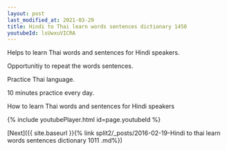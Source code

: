 ```yaml
---
layout: post
last_modified_at: 2021-03-29
title: Hindi to Thai learn words sentences dictionary 1450 
youtubeId: lsUwxuVICRA
---
```

 
 
Helps to learn Thai words and sentences for Hindi speakers.

Opportunitiy to repeat the words sentences. 

Practice Thai language. 
 
10 minutes practice every day. 
 
How to learn Thai words and sentences for Hindi speakers 
 
{% include youtubePlayer.html id=page.youtubeId %}
 
 
[Next]({{ site.baseurl }}{% link  split2/_posts/2016-02-19-Hindi to thai learn words sentences dictionary 1011 .md%})
 
